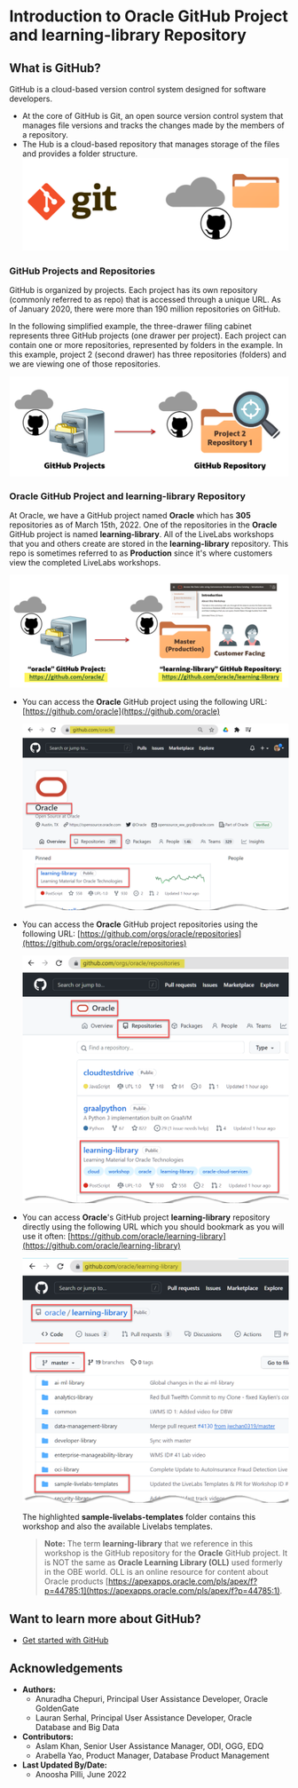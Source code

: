 # Introduction to Oracle GitHub Project and learning-library Repository

## What is GitHub?

GitHub is a cloud-based version control system designed for software developers.
  * At the core of GitHub is Git, an open source version control system that manages file versions and tracks the changes made by the members of a repository.
  * The Hub is a cloud-based repository that manages storage of the files and provides a folder structure.
  ![GitHub cloud-based control infographic.](./images/git-hub-what-is-github.png " ")

### **GitHub Projects and Repositories**

GitHub is organized by projects. Each project has its own repository (commonly referred to as repo) that is accessed through a unique URL. As of January 2020, there were more than 190 million repositories on GitHub.

In the following simplified example, the three-drawer filing cabinet represents three GitHub projects (one drawer per project). Each project can contain one or more repositories, represented by folders in the example. In this example, project 2 (second drawer) has three repositories (folders) and we are viewing one of those repositories.

  ![GitHub project organization diagram.](./images/git-hub-projects-repositories.png " ")

### **Oracle GitHub Project and learning-library Repository**

At Oracle, we have a GitHub project named **Oracle** which has **305** repositories as of March 15th, 2022. One of the repositories in the **Oracle** GitHub project is named **learning-library**. All of the LiveLabs workshops that you and others create are stored in the **learning-library** repository. This repo is sometimes referred to as **Production** since it's where customers view the completed LiveLabs workshops.

![GitHub project workflow diagram.](./images/git-hub-oracle-projects-learning-library.png " ")

+ You can access the **Oracle** GitHub project using the following URL:
  [https://github.com/oracle](https://github.com/oracle)

  ![GitHub access overview.](./images/git-hub-oracle-project.png " ")

+ You can access the **Oracle** GitHub project repositories using the following URL:
  [https://github.com/orgs/oracle/repositories](https://github.com/orgs/oracle/repositories)

  ![GitHub Oracle repository.](./images/git-hub-oracle-repos.png " ")

+ You can access **Oracle**'s GitHub project **learning-library** repository directly using the following URL which you should bookmark as you will use it often:
  [https://github.com/oracle/learning-library](https://github.com/oracle/learning-library)

  ![GitHub Oracle learning library.](./images/git-hub-learning-library.png " ")

  The highlighted **sample-livelabs-templates** folder contains this workshop and also the available Livelabs templates.

  > **Note:** The term **learning-library** that we reference in this workshop is the GitHub repository for the **Oracle** GitHub project. It is NOT the same as **Oracle Learning Library (OLL)** used formerly in the OBE world. OLL is an online resource for content about Oracle products [https://apexapps.oracle.com/pls/apex/f?p=44785:1](https://apexapps.oracle.com/pls/apex/f?p=44785:1).

## Want to learn more about GitHub?

* [Get started with GitHub](https://docs.github.com/en/get-started)

## Acknowledgements

* **Authors:**
    * Anuradha Chepuri, Principal User Assistance Developer, Oracle GoldenGate
    * Lauran Serhal, Principal User Assistance Developer, Oracle Database and Big Data
* **Contributors:**
    * Aslam Khan, Senior User Assistance Manager, ODI, OGG, EDQ
    * Arabella Yao, Product Manager, Database Product Management
* **Last Updated By/Date:**
    * Anoosha Pilli, June 2022
